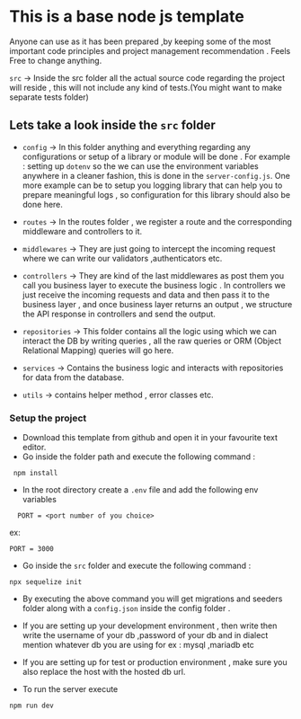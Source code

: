 # This is a base node js template

Anyone can use as it has been prepared ,by keeping some of the most important code principles and project management recommendation . Feels Free to change anything.

 `src` -> Inside the src folder all the actual source code regarding the project will reside , this will not include any kind of tests.(You might want to make separate tests folder)

## Lets take a look inside the `src` folder

- `config` -> In this folder anything and everything regarding any configurations or setup of a library or module will be done . For example : setting up `dotenv`
  so the we can use the environment variables anywhere in a cleaner fashion, this is done in the `server-config.js`.
  One more example can be to setup you logging library that can help you to prepare meaningful logs , so configuration for this library should  also be done here.

- `routes` -> In the routes folder , we register a route and the corresponding middleware and controllers to it.

- `middlewares` -> They are just going to intercept the incoming request where we  can write our validators ,authenticators etc.
- `controllers` -> They are kind of the last middlewares as post them you call you business layer to execute the business logic .
In controllers we just receive the incoming requests and data and  then pass it to the business layer , and once business layer returns an output , we structure the API response in controllers and send the output.

- `repositories` -> This folder contains all the logic using which we can interact the DB by writing queries , all the raw queries or ORM
  (Object Relational Mapping) queries will go here.
- `services` -> Contains the business logic and interacts with repositories for data from the database.
- `utils` -> contains helper method , error classes etc.

### Setup the project

- Download this template from github and open it in your favourite text editor.
- Go inside the folder path and execute the following command :
  
``` 
 npm install
```

- In the root directory create a `.env` file and add the following env variables

```
  PORT = <port number of you choice>
```

ex:

```
PORT = 3000
```

- Go inside the `src` folder and execute the following command :

```
npx sequelize init
```

- By executing the above command you will  get migrations and seeders folder along with a `config.json` inside the config folder .
- If you are setting up your development environment , then write then write the username of your db ,password of your db and in dialect mention whatever db you are using for
ex : mysql ,mariadb etc
- If you are setting up for test or production environment , make sure you  also replace the host with the hosted db url.  

- To run the server execute

```
npm run dev
```
